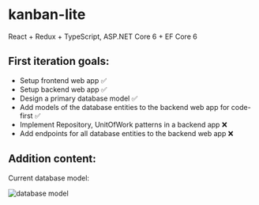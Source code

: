 # kanban-lite

React + Redux + TypeScript, ASP.NET Core 6 + EF Core 6

## First iteration goals:
- Setup frontend web app ✅
- Setup backend web app ✅
- Design a primary database model ✅
- Add models of the database entities to the backend web app for code-first ✅
- Implement Repository, UnitOfWork patterns in a backend app ❌
- Add endpoints for all database entities to the backend web app ❌

## Addition content:
Current database model: 

![database model](https://user-images.githubusercontent.com/45295734/213865511-55d46d06-8fe1-4707-a9dc-000aadaf339c.png)

